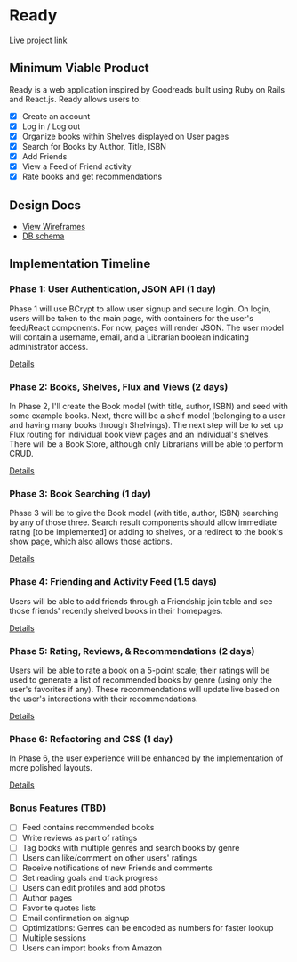 # Ready

[Live project link][livelink]

[livelink]: https://www.readybooks.xyz/

## Minimum Viable Product

Ready is a web application inspired by Goodreads built using Ruby on Rails
and React.js. Ready allows users to:

<!-- This is a Markdown checklist. Use it to keep track of your progress! -->

- [x] Create an account
- [x] Log in / Log out
- [x] Organize books within Shelves displayed on User pages
- [x] Search for Books by Author, Title, ISBN
- [x] Add Friends
- [x] View a Feed of Friend activity
- [x] Rate books and get recommendations

## Design Docs
* [View Wireframes][view]
* [DB schema][schema]

[view]: ./docs/views.md
[schema]: ./docs/schema.md

## Implementation Timeline

### Phase 1: User Authentication, JSON API (1 day)

Phase 1 will use BCrypt to allow user signup and secure login. On login, users will
be taken to the main page, with containers for the user's feed/React components.
For now, pages will render JSON.
The user model will contain a username, email, and a Librarian boolean indicating administrator access.

[Details][phase-one]

### Phase 2: Books, Shelves, Flux and Views (2 days)

In Phase 2, I'll create the Book model (with title, author, ISBN) and seed with some example books. Next, there will be a shelf model (belonging to a user and having many books through Shelvings). The next step will be to set up Flux routing for individual book view pages and an individual's shelves. There will be a Book Store, although only Librarians will be able to perform CRUD.

[Details][phase-two]

### Phase 3: Book Searching (1 day)

Phase 3 will be to give the Book model (with title, author, ISBN) searching by any of those three. Search result components should allow immediate rating [to be implemented] or adding to shelves, or a redirect to the book's show page, which also allows those actions.

[Details][phase-three]

### Phase 4: Friending and Activity Feed (1.5 days)

Users will be able to add friends through a Friendship join table and see those friends' recently shelved books in their homepages.

[Details][phase-four]

### Phase 5: Rating, Reviews, & Recommendations (2 days)

Users will be able to rate a book on a 5-point scale; their ratings will be used to generate a list of recommended books by genre (using only the user's favorites if any). These recommendations will update live based on the user's interactions with their recommendations.

[Details][phase-five]

### Phase 6: Refactoring and CSS (1 day)

In Phase 6, the user experience will be enhanced by the implementation of more polished layouts.

[Details][phase-six]

### Bonus Features (TBD)
- [ ] Feed contains recommended books
- [ ] Write reviews as part of ratings
- [ ] Tag books with multiple genres and search books by genre
- [ ] Users can like/comment on other users' ratings
- [ ] Receive notifications of new Friends and comments
- [ ] Set reading goals and track progress
- [ ] Users can edit profiles and add photos
- [ ] Author pages
- [ ] Favorite quotes lists
- [ ] Email confirmation on signup
- [ ] Optimizations: Genres can be encoded as numbers for faster lookup
- [ ] Multiple sessions
- [ ] Users can import books from Amazon

[phase-one]: ./docs/phases/phase1.md
[phase-two]: ./docs/phases/phase2.md
[phase-three]: ./docs/phases/phase3.md
[phase-four]: ./docs/phases/phase4.md
[phase-five]: ./docs/phases/phase5.md
[phase-six]: ./docs/phases/phase6.md
